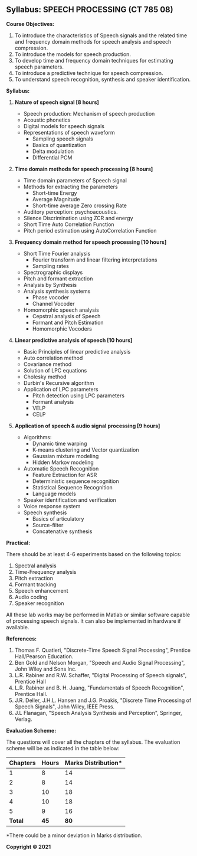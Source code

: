 ## Syllabus: SPEECH PROCESSING (CT 785 08)

**Course Objectives:**

1. To introduce the characteristics of Speech signals and the related time and frequency domain methods for speech analysis and speech compression.
2. To introduce the models for speech production.
3. To develop time and frequency domain techniques for estimating speech parameters.
4. To introduce a predictive technique for speech compression.
5. To understand speech recognition, synthesis and speaker identification.

**Syllabus:**

1. **Nature of speech signal [8 hours]**
    * Speech production: Mechanism of speech production
    * Acoustic phonetics
    * Digital models for speech signals
    * Representations of speech waveform
        * Sampling speech signals
        * Basics of quantization
        * Delta modulation
        * Differential PCM

2. **Time domain methods for speech processing [8 hours]**
    * Time domain parameters of Speech signal
    * Methods for extracting the parameters
        * Short-time Energy
        * Average Magnitude
        * Short-time average Zero crossing Rate
    * Auditory perception: psychoacoustics.
    * Silence Discrimination using ZCR and energy
    * Short Time Auto Correlation Function
    * Pitch period estimation using AutoCorrelation Function

3. **Frequency domain method for speech processing [10 hours]**
    * Short Time Fourier analysis
        * Fourier transform and linear filtering interpretations
        * Sampling rates
    * Spectrographic displays
    * Pitch and formant extraction
    * Analysis by Synthesis
    * Analysis synthesis systems
        * Phase vocoder
        * Channel Vocoder
    * Homomorphic speech analysis
        * Cepstral analysis of Speech
        * Formant and Pitch Estimation
        * Homomorphic Vocoders

4. **Linear predictive analysis of speech [10 hours]**
    * Basic Principles of linear predictive analysis
    * Auto correlation method
    * Covariance method
    * Solution of LPC equations
    * Cholesky method
    * Durbin's Recursive algorithm
    * Application of LPC parameters
        * Pitch detection using LPC parameters
        * Formant analysis
        * VELP
        * CELP

5. **Application of speech & audio signal processing [9 hours]**
    * Algorithms:
        * Dynamic time warping
        * K-means clustering and Vector quantization
        * Gaussian mixture modeling
        * Hidden Markov modeling
    * Automatic Speech Recognition
        * Feature Extraction for ASR
        * Deterministic sequence recognition
        * Statistical Sequence Recognition
        * Language models
    * Speaker identification and verification
    * Voice response system
    * Speech synthesis
        * Basics of articulatory
        * Source-filter
        * Concatenative synthesis

**Practical:**

There should be at least 4-6 experiments based on the following topics:

1. Spectral analysis
2. Time-Frequency analysis
3. Pitch extraction
4. Formant tracking
5. Speech enhancement
6. Audio coding
7. Speaker recognition

All these lab works may be performed in Matlab or similar software capable of processing speech signals. It can also be implemented in hardware if available.

**References:**

1. Thomas F. Quatieri, "Discrete-Time Speech Signal Processing", Prentice Hall/Pearson Education.
2. Ben Gold and Nelson Morgan, "Speech and Audio Signal Processing", John Wiley and Sons Inc.
3. L.R. Rabiner and R.W. Schaffer, "Digital Processing of Speech signals", Prentice Hall
4. L.R. Rabiner and B. H. Juang, "Fundamentals of Speech Recognition", Prentice Hall.
5. J.R. Deller, J.H.L. Hansen and J.G. Proakis, "Discrete Time Processing of Speech Signals", John Wiley, IEEE Press.
6. J.L Flanagan, "Speech Analysis Synthesis and Perception", Springer, Verlag.

**Evaluation Scheme:**

The questions will cover all the chapters of the syllabus. The evaluation scheme will be as indicated in the table below:

| Chapters | Hours | Marks Distribution* |
|---|---|---|
| 1 | 8 | 14 |
| 2 | 8 | 14 |
| 3 | 10 | 18 |
| 4 | 10 | 18 |
| 5 | 9 | 16 |
| **Total** | **45** | **80** |

*There could be a minor deviation in Marks distribution.

**Copyright © 2021**
